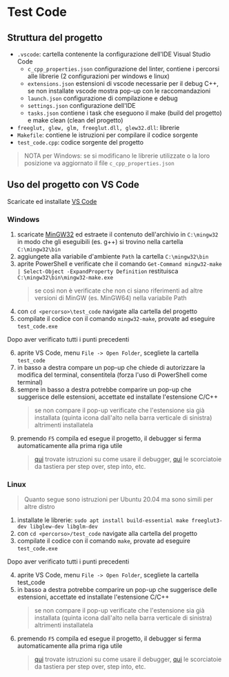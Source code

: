 
# Test Code

## Struttura del progetto
- `.vscode`: cartella contenente la configurazione dell'IDE Visual Studio Code
    - `c_cpp_properties.json` configurazione del linter, contiene i percorsi alle librerie (2 configurazioni per windows e linux)
    - `extensions.json` estensioni di vscode necessarie per il debug C++, se non installate vscode mostra pop-up con le raccomandazioni
    - `launch.json` configurazione di compilazione e debug
    - `settings.json` configurazione dell'IDE
    - `tasks.json` contiene i task che eseguono il make (build del progetto) e make clean (clean del progetto)
- `freeglut, glew, glm, freeglut.dll, glew32.dll`: librerie
- `Makefile`: contiene le istruzioni per compilare il codice sorgente
- `test_code.cpp`: codice sorgente del progetto

> NOTA per Windows: se si modificano le librerie utilizzate o la loro posizione va aggiornato il file `c_cpp_properties.json`

## Uso del progetto con VS Code

Scaricate ed installate [VS Code](https://code.visualstudio.com/)

### Windows
1. scaricate [MinGW32](https://github.com/brechtsanders/winlibs_mingw/releases/download/10.2.0-11.0.0-8.0.0-r7/winlibs-i686-posix-dwarf-gcc-10.2.0-llvm-11.0.0-mingw-w64-8.0.0-r7.7z) ed estraete il contenuto dell'archivio in `C:\mingw32` in modo che gli eseguibili (es. g++) si trovino nella cartella `C:\mingw32\bin`
2. aggiungete alla variabile d'ambiente `Path` la cartella `C:\mingw32\bin`
3. aprite PowerShell e verificate che il comando `Get-Command mingw32-make | Select-Object -ExpandProperty Definition` restituisca `C:\mingw32\bin\mingw32-make.exe`
    > se così non è verificate che non ci siano riferimenti ad altre versioni di MinGW (es. MinGW64) nella variabile Path
4. con `cd <percorso>\test_code` navigate alla cartella del progetto
5. compilate il codice con il comando `mingw32-make`, provate ad eseguire `test_code.exe`

Dopo aver verificato tutti i punti precedenti

6. aprite VS Code, menu `File -> Open Folder`, scegliete la cartella `test_code`
7. in basso a destra compare un pop-up che chiede di autorizzare la modifica del terminal, consentitela (forza l'uso di PowerShell come terminal)
8. sempre in basso a destra potrebbe comparire un pop-up che suggerisce delle estensioni, accettate ed installate l'estensione C/C++
    > se non compare il pop-up verificate che l'estensione sia già installata (quinta icona dall'alto nella barra verticale di sinistra) altrimenti installatela
9. premendo `F5` compila ed esegue il progetto, il debugger si ferma automaticamente alla prima riga utile
    > [qui](https://code.visualstudio.com/docs/editor/debugging) trovate istruzioni su come usare il debugger, [qui](https://code.visualstudio.com/docs/editor/debugging#_debug-actions) le scorciatoie da tastiera per step over, step into, etc.

### Linux
> Quanto segue sono istruzioni per Ubuntu 20.04 ma sono simili per altre distro
1. installate le librerie: `sudo apt install build-essential make freeglut3-dev libglew-dev libglm-dev`
2. con `cd <percorso>/test_code` navigate alla cartella del progetto
3. compilate il codice con il comando `make`, provate ad eseguire `test_code.exe`

Dopo aver verificato tutti i punti precedenti

4. aprite VS Code, menu `File -> Open Folder`, scegliete la cartella test_code
5. in basso a destra potrebbe comparire un pop-up che suggerisce delle estensioni, accettate ed installate l'estensione C/C++
    > se non compare il pop-up verificate che l'estensione sia già installata (quinta icona dall'alto nella barra verticale di sinistra) altrimenti installatela
6. premendo `F5` compila ed esegue il progetto, il debugger si ferma automaticamente alla prima riga utile
    > [qui](https://code.visualstudio.com/docs/editor/debugging) trovate istruzioni su come usare il debugger, [qui](https://code.visualstudio.com/docs/editor/debugging#_debug-actions) le scorciatoie da tastiera per step over, step into, etc.
